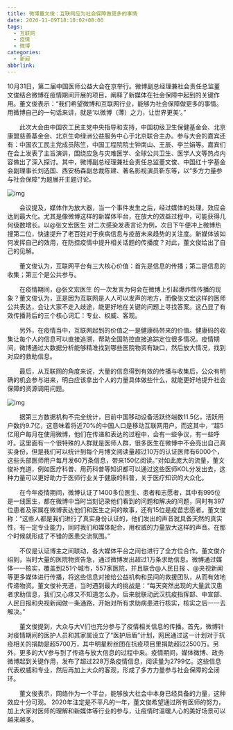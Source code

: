 ```yaml
---
title: 微博董文俊：互联网应为社会保障做更多的事情
date: 2020-11-09T18:10:02+08:00
tags:
  - 互联网
  - 疫情
  - 微博
categories:
  - 新闻
abbrlink:
---
```


10月31日，第二届中国医师公益大会在京举行。微博副总经理兼社会责任总监董文俊结合微博在疫情期间开展的项目，阐释了新媒体在社会保障中起到的关键作用。董文俊表示：“我们希望微博和互联网行业，能够为社会保障做更多的事情。用微博自己的一句话来讲，就是‘以微博（薄）之力，让世界更美’。”

　　此次大会由中国农工民主党中央指导和支持，中国初级卫生保健基金会、北京康盟慈善基金会、北京生命绿洲公益服务中心于北京联合主办。参与大会的嘉宾还有：中国农工民主党成员陈竺，中国工程院院士钟南山、王辰、李兰娟等。嘉宾们在会上发表了主旨演讲，围绕应急与灾难医学、全球公共卫生、医学人文等热点内容做出了深入探讨。其中，微博副总经理兼社会责任总监董文俊、中国红十字基金会副理事长刘选国、西安杨森副总裁陈建、著名影视演员靳东等，以“多方力量参与社会保障”为题展开主题讨论。

![img](https://cdn.jsdelivr.net/gh/yakeing/Documentation@main/Hexo/images/3abe-kcpxnwv4451759.png)

　　会议提及，媒体作为放大器，当一个事件发生之后，经过媒体的处理，效应会达到最大化。尤其是像微博这样的新媒体平台，在放大的效益过程中，可能获得几何级数增长。以@张文宏医生 对二次感染发表言论为例，次日下午便冲上微博热搜第二位，快速提升了老百姓对于疾病信息与疫苗未来趋势的关注度。新媒体该如何发挥自己的效用，在防控疫情中提升相关话题的传播度？对此，董文俊给出了自己的见解。

　　董文俊认为，互联网平台有三大核心价值：首先是信息的传播；第二是信息的收集；第三个是公共参与。

　　在疫情期间，@张文宏医生 的一次发言为何会在微博上引起爆炸性传播的现象？董文俊认为，正是因为互联网是人人可以发声的地方，而像张文宏这样的医师公共表达，会让大家不走入歧途，能更好地在关键的问题上寻找答案。这凸显了有效传播背后的三个核心词汇：专业、权威、客观。

　　另外，在疫情当中，互联网起到的价值之一是健康码带来的价值。健康码的收集让每个人的信息可以直接追溯，帮助全国防控直接追踪定位很多情况。疫情期间，微博通过大数据分析能够精准找到哪些医院物资有缺口，然后放大情况，找到对应的救助信息。

　　最后，从互联网的角度来说，大量的信息得到有效的传播与收集后，公众有明确的机会参与进来，明白应该拿出个人的力量具体做些什么，就能更好地提升社会保障的资源调用问题。

![img](https://cdn.jsdelivr.net/gh/yakeing/Documentation@main/Hexo/images/0d1a-kcpxnwv4455232.png)

　　据第三方数据机构不完全统计，目前中国移动设备活跃终端数11.5亿，活跃用户数约9.7亿，这意味着将近70%的中国人口是移动互联网用户。而这其中，“超5亿用户每月在使用微博，他们在传递和表达的过程中，会有一些争议，有一些呼吁。这里面有一个很特殊的人群就是医师人群，很多医生在微博中不会亮出自己真实身份，但是我们可以统计到每个月博文阅读量超过10万的认证医师有6000个，这些头部医师用户每月发60万条信息，带来150亿阅读。”对如此庞大的流量，董文俊补充道，例如医疗科普、用药科普等知识都可以通过这些医师KOL分发出去，这种力量可以更好助力于医师行业关于健康的科普，关于医疗知识的大众化。

　　在今年疫情期间，微博认证了1400多位医生、患者和志愿者，其中有995位是一线医生，都在微博中当时当刻记录他们看到的问题和解决的问题，同时有397位患者及家属在微博表达他们和医生之间的故事，还有15位是疫苗志愿者。董文俊称：“这些人都是我们进行了真实身份认证的，他们发出的声音就具备天然的真实性，有一定专业能力，同时我们和媒体配合，用权威的力量放大这样的声音。在那个时候就形成了不错的医患交流氛围。”

　　不仅是认证博主之间联动，各大媒体平台之间也进行了全方位合作。董文俊介绍到，当时大量的医院物资告急，通过微博发出超过1万条求助信息。微博通过媒体一一核实，覆盖到251个城市，557家医院，并且联合@人民日报 、@央视新闻 等更多媒体进行传播，将这些信息对接给公益机构和民间的救援团队，从而有效地传递物资。董文俊补充道，当时遇到最大的挑战是：“每天突然出现的大量武汉患者求助信息，我们又心疼又不知道怎么办，后来就联动武汉抗疫指挥部、中宣部、人民日报和央视新闻做一条通路，开始对所有求助病患进行核实，核实之后一一去解决。”

　　董文俊提到，大众与大V们也充分参与了疫情相关信息的传播。首先，微博针对疫情期间的医护人员和其家属设立了“医护后盾”计划，网民通过这一计划对于抗疫相关的捐助是超5700万，其中明星粉丝团在抗疫项目里捐助超过2500万。另外，更多的大V参与到了传递与放大信息的过程中来。疫情期间，媒体微博、政务微博起到关键作用，发布了超过228万条疫情信息，阅读量为2799亿。这些信息代表权威和专业，然后再加上大众的客观，形成了多方力量参与社会保障的全闭环。

　　董文俊表示，网络作为一个平台，能够放大社会中本身已经具备的力量，这种效应十分可观。 2020年注定是不平凡的一年，董文俊希望通过所有医师的努力，加上大家对医师的理解和新媒体等行业的参与，让疫情时温暖人心的美好场景可以越来越多。